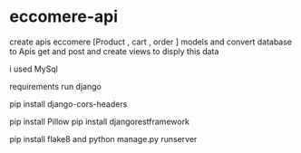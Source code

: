 # eccomere-api

create apis 
eccomere   [Product , cart , order  ] models
and  convert database to Apis get and post 
and create views to disply this data 

i used MySql 

requirements run django 
  
pip install django-cors-headers
  
pip install Pillow
pip install djangorestframework
  
pip install flake8
and 
python manage.py runserver
